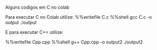 Alguns codigos em C no colab

Para executar C no Colab utilize:
%%writefile C.c
%%shell
gcc C.c -o output
./output

E para executar C++ utilize:

%%writefile Cpp.cpp
%%shell
g++ Cpp.cpp -o output2
./output2
